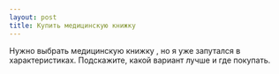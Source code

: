 ```yaml
---
layout: post 
title: Купить медицинскую книжку 
--- 
```

Нужно выбрать медицинскую книжку , но я уже запутался в характеристиках. Подскажите, какой вариант лучше и где покупать.